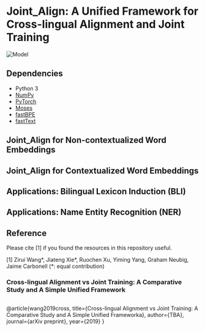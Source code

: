 # Joint_Align: A Unified Framework for Cross-lingual Alignment and Joint Training 
![Model](./illustration.png)




## Dependencies

* Python 3
* [NumPy](http://www.numpy.org/)
* [PyTorch](http://pytorch.org/)
* [Moses](http://www.statmt.org/moses/)
* [fastBPE](https://github.com/glample/fastBPE)
* [fastText](https://github.com/facebookresearch/fastText) 


## Joint_Align for Non-contextualized Word Embeddings

## Joint_Align for Contextualized Word Embeddings

## Applications: Bilingual Lexicon Induction (BLI)

## Applications: Name Entity Recognition (NER)



## Reference

Please cite [1] if you found the resources in this repository useful.

[1] Zirui Wang*, Jiateng Xie*, Ruochen Xu, Yiming Yang, Graham Neubig, Jaime Carbonell (*: equal contribution)

### Cross-lingual Alignment vs Joint Training: A Comparative Study and A Simple Unified Framework

```
```
@article{wang2019cross,
  title={Cross-lingual Alignment vs Joint Training: A Comparative Study and A Simple Unified Frameworka},
  author={TBA},
  journal={arXiv preprint},
  year={2019}
}
```
```

